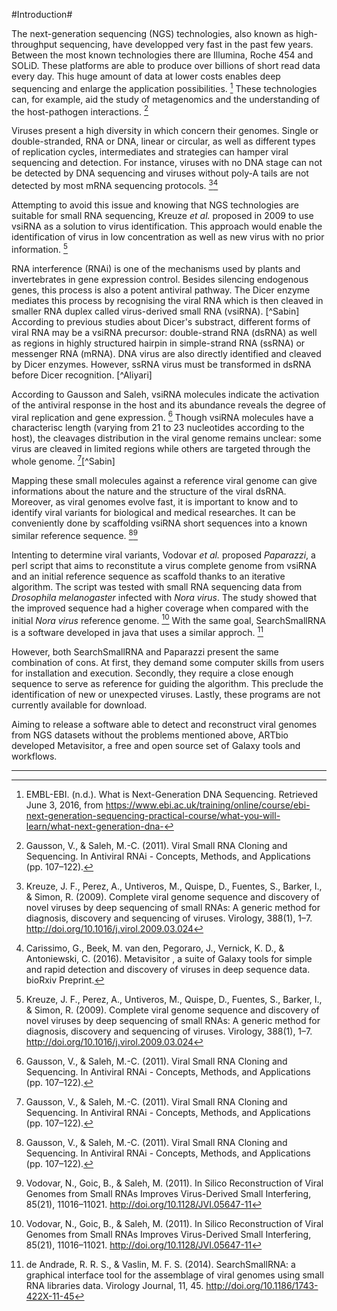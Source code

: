 #Introduction#


The next-generation sequencing (NGS) technologies, also known as high-throughput sequencing, have developped very fast in the past few years. Between the most known technologies there are Illumina, Roche 454 and SOLiD. These platforms are able to produce over billions of short read data every day. This huge amount of data at lower costs enables deep sequencing and enlarge the application possibilities. [^EMBL-EBI] These technologies can, for example, aid the study of metagenomics and the understanding of the host-pathogen interactions. [^Gausson]

Viruses present a high diversity in which concern their genomes. Single or double-stranded, RNA or DNA, linear or circular, as well as different types of replication cycles, intermediates and strategies can hamper viral sequencing and detection. For instance, viruses with no DNA stage can not be detected by DNA sequencing and viruses without poly-A tails are not detected by most mRNA sequencing protocols. [^Kreuze][^Carissimo]

Attempting to avoid this issue and knowing that NGS technologies are suitable for small RNA sequencing, Kreuze _et al._ proposed in 2009 to use vsiRNA as a solution to virus identification. This approach would enable the identification of virus in low concentration as well as new virus with no prior information. [^Kreuze]

RNA interference (RNAi) is one of the mechanisms used by plants and invertebrates in gene expression control. Besides silencing endogenous genes, this process is also a potent antiviral pathway. The Dicer enzyme mediates this process by recognising the viral RNA which is then cleaved in smaller RNA duplex called virus-derived small RNA (vsiRNA). [^Sabin] According to previous studies about Dicer's substract, different forms of viral RNA may be a vsiRNA precursor: double-strand RNA (dsRNA) as well as regions in highly structured hairpin in simple-strand RNA (ssRNA) or messenger RNA (mRNA). DNA virus are also directly identified and cleaved by Dicer enzymes. However, ssRNA virus must be transformed in dsRNA before Dicer recognition. [^Aliyari]

According to Gausson and Saleh, vsiRNA molecules indicate the activation of the antiviral response in the host and its abundance reveals the degree of viral replication and gene expression. [^Gausson] Though vsiRNA molecules have a characterisc length (varying from 21 to 23 nucleotides according to the host), the cleavages distribution in the viral genome remains unclear: some virus are cleaved in limited regions while others are targeted through the whole genome. [^Gausson][^Sabin]

Mapping these small molecules against a reference viral genome can give informations about the nature and the structure of the viral dsRNA. Moreover, as viral genomes evolve fast, it is important to know and to identify viral variants for biological and medical researches. It can be conveniently done by scaffolding vsiRNA short sequences into a known similar reference sequence. [^Gausson][^Vodovar]

Intenting to determine viral variants, Vodovar _et al._ proposed _Paparazzi_, a perl script that aims to reconstitute a virus complete genome from vsiRNA and an initial reference sequence as scaffold thanks to an iterative algorithm. The script was tested with small RNA sequencing data from _Drosophila melanogaster_ infected with _Nora virus_. The study showed that the improved sequence had a higher coverage when compared with the initial _Nora virus_ reference genome. [^Vodovar] With the same goal, SearchSmallRNA is a software developed in java that uses a similar approch. [^Andrade] 

However, both SearchSmallRNA and Paparazzi present the same combination of cons. At first, they demand some computer skills from users for installation and execution. Secondly, they require a close enough sequence to serve as reference for guiding the algorithm. This preclude the identification of new or unexpected viruses. Lastly, these programs are not currently available for download.

Aiming to release a software able to detect and reconstruct viral genomes from NGS datasets without the problems mentioned above, ARTbio developed Metavisitor, a free and open source set of Galaxy tools and workflows. 


---

[^Ikegami]: Ikegami T, Inatsugi T, Kojima I, Umemura M, Hagiwara H, Machida M, et al. (2015) Hybrid De Novo Genome Assembly Using MiSeq and SOLiD Short Read Data. PLoS ONE 10(4): e0126289. doi:10.1371/journal.pone.0126289

[^Kim]: Kim, M., Lee, K.-H., Yoon, S.-W., Kim, B.-S., Chun, J., & Yi, H. (2013). Analytical Tools and Databases for Metagenomics in the Next-Generation Sequencing Era. Genomics & Informatics, 11(3), 102–113.

[^Gausson]: Gausson, V., & Saleh, M.-C. (2011). Viral Small RNA Cloning and Sequencing. In Antiviral RNAi - Concepts, Methods, and Applications (pp. 107–122).

[^EMBL-EBI]: EMBL-EBI. (n.d.). What is Next-Generation DNA Sequencing. Retrieved June 3, 2016, from https://www.ebi.ac.uk/training/online/course/ebi-next-generation-sequencing-practical-course/what-you-will-learn/what-next-generation-dna-

[^Antoniewski]: Antoniewski, C. (2011). Visitor, An Informatic Pipeline for Analysis of Viral siRNA Sequencing Datasets. In Antiviral RNAi - Concepts, Methods, and Applications (pp. 123–142).

[^Carissimo]: Carissimo, G., Beek, M. van den, Pegoraro, J., Vernick, K. D., & Antoniewski, C. (2016). Metavisitor , a suite of Galaxy tools for simple and rapid detection and discovery of viruses in deep sequence data. bioRxiv Preprint.

[^Vodovar]: Vodovar, N., Goic, B., & Saleh, M. (2011). In Silico Reconstruction of Viral Genomes from Small RNAs Improves Virus-Derived Small Interfering, 85(21), 11016–11021. http://doi.org/10.1128/JVI.05647-11

[^Andrade]: de Andrade, R. R. S., & Vaslin, M. F. S. (2014). SearchSmallRNA: a graphical interface tool for the assemblage of viral genomes using small RNA libraries data. Virology Journal, 11, 45. http://doi.org/10.1186/1743-422X-11-45

[^Kreuze]: Kreuze, J. F., Perez, A., Untiveros, M., Quispe, D., Fuentes, S., Barker, I., & Simon, R. (2009). Complete viral genome sequence and discovery of novel viruses by deep sequencing of small RNAs: A generic method for diagnosis, discovery and sequencing of viruses. Virology, 388(1), 1–7. http://doi.org/10.1016/j.virol.2009.03.024